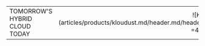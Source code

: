 |   |   | 
|:------|----------:|
| TOMORROW'S HYBRID CLOUD TODAY | ![Kloudust](articles/products/kloudust.md/header.md/header.en.png =450x460) |
